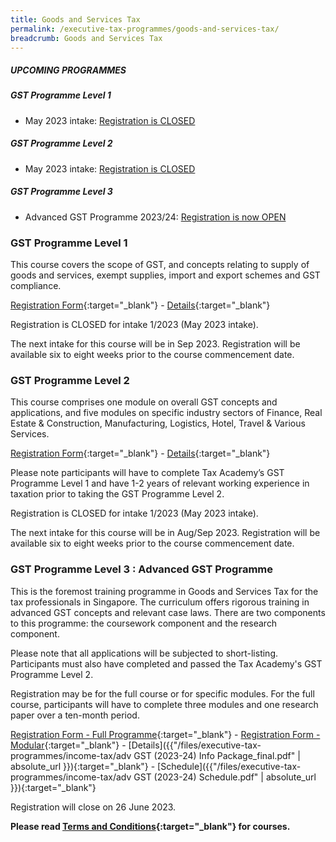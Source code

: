 ```yaml
---
title: Goods and Services Tax
permalink: /executive-tax-programmes/goods-and-services-tax/
breadcrumb: Goods and Services Tax
---
```

##### **UPCOMING PROGRAMMES**
##### **GST Programme Level 1**
* May 2023 intake: [Registration is CLOSED](/executive-tax-programmes/goods-and-services-tax/#etp1gst-ta-id)

##### **GST Programme Level 2**
* May 2023 intake: [Registration is CLOSED](/executive-tax-programmes/goods-and-services-tax/#etp2gst-ta-id)

##### **GST Programme Level 3**
* Advanced GST Programme 2023/24: [Registration is now OPEN](/executive-tax-programmes/goods-and-services-tax/#etp3gst-ta-id)

<a id="etp1gst-ta-id"></a>
### **GST Programme Level 1**

This course covers the scope of GST, and concepts relating to supply of goods and services, exempt supplies, import and export schemes and GST compliance.

[Registration Form](https://go.gov.sg/gstl1-23){:target="_blank"} - [Details](/files/executive-tax-programmes/Course%20Programme%20GST%20L1_1-2023.pdf){:target="_blank"}

Registration is CLOSED for intake 1/2023 (May 2023 intake).

The next intake for this course will be in Sep 2023. Registration will be available six to eight weeks prior to the course commencement date.

<a id="etp2gst-ta-id"></a>
### **GST Programme Level 2**

This course comprises one module on overall GST concepts and applications, and five modules on specific industry sectors of Finance, Real Estate &amp; Construction, Manufacturing, Logistics, Hotel, Travel &amp; Various Services.

[Registration Form](https://go.gov.sg/gstl2-23){:target="_blank"} - [Details](/files/executive-tax-programmes/GST%20L2_1-2023.pdf){:target="_blank"}

Please note participants will have to complete Tax Academy’s GST Programme Level 1 and have 1-2 years of relevant working experience in taxation prior to taking the GST Programme Level 2.

Registration is CLOSED for intake 1/2023 (May 2023 intake).

The next intake for this course will be in Aug/Sep 2023. Registration will be available six to eight weeks prior to the course commencement date.


<a id="etp3gst-ta-id"></a>
### **GST Programme Level 3 : Advanced GST Programme**

This is the foremost training programme in Goods and Services Tax for the tax professionals in Singapore. The curriculum offers rigorous training in advanced GST concepts and relevant case laws. There are two components to this programme: the coursework component and the research component.

Please note that all applications will be subjected to short-listing. Participants must also have completed and passed the Tax Academy's GST Programme Level 2.

Registration may be for the full course or for specific modules. For the full course, participants will have to complete three modules and one research paper over a ten-month period.

[Registration Form - Full Programme](https://form.gov.sg/64705e8f2306170012a4a722){:target="_blank"} - [Registration Form - Modular](https://form.gov.sg/64705a9f251701001295f82b){:target="_blank"} - [Details]({{"/files/executive-tax-programmes/income-tax/adv GST (2023-24) Info Package_final.pdf" | absolute_url }}){:target="_blank"} - [Schedule]({{"/files/executive-tax-programmes/income-tax/adv GST (2023-24) Schedule.pdf" | absolute_url }}){:target="_blank"}

Registration will close on 26 June 2023.


**Please read [Terms and Conditions](https://production-iras-tax-academy.netlify.com/executive-tax-programmes/terms-and-conditions/){:target="_blank"} for courses.**